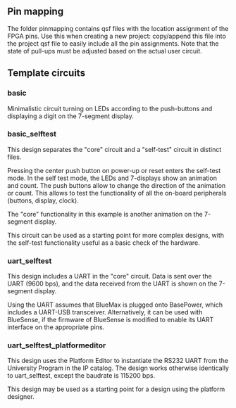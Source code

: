 ## Pin mapping

The folder pinmapping contains qsf files with the location assignment of the FPGA pins. 
Use this when creating a new project: copy/append this file into the project qsf file to easily include all the pin assignments.
Note that the state of pull-ups must be adjusted based on the actual user circuit.

## Template circuits

### basic

Minimalistic circuit turning on LEDs according to the push-buttons and displaying a digit on the 7-segment display.

### basic\_selftest

This design separates the "core" circuit and a "self-test" circuit in distinct files. 

Pressing the center push button on power-up or reset enters the self-test mode.
In the self test mode, the LEDs and 7-displays show an animation and count. The push buttons allow to change the direction of the animation or count.
This allows to test the functionality of all the on-board peripherals (buttons, display, clock).

The "core" functionality in this example is another animation on the 7-segment display.

This circuit can be used as a starting point for more complex designs, with the self-test functionality useful as a basic check of the hardware.

### uart\_selftest

This design includes a UART in the "core" circuit. 
Data is sent over the UART (9600 bps), and the data received from the UART is shown on the 7-segment display.

Using the UART assumes that BlueMax is plugged onto BasePower, which includes a UART-USB transceiver. 
Alternatively, it can be used with BlueSense, if the firmware of BlueSense is modified to enable its UART interface on the appropriate pins.

### uart\_selftest\_platformeditor

This design uses the Platform Editor to instantiate the RS232 UART from the University Program in the IP catalog.
The design works otherwise identically to uart\_selftest, except the baudrate is 115200 bps.

This design may be used as a starting point for a design using the platform designer.
